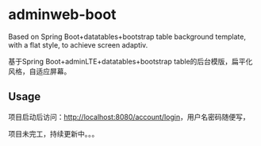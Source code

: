 # adminweb-boot

Based on Spring Boot+datatables+bootstrap table background template, with a flat style, to achieve screen adaptiv.

基于Spring Boot+adminLTE+datatables+bootstrap table的后台模版，扁平化风格，自适应屏幕。

## Usage

项目启动后访问：[http://localhost:8080/account/login](http://localhost:8080/account/login)，用户名密码随便写，

项目未完工，持续更新中。。。





